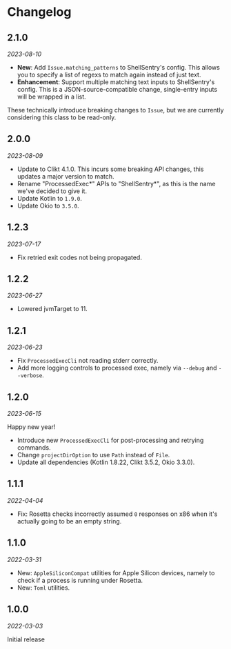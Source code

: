 Changelog
=========

2.1.0
-----

_2023-08-10_

- **New**: Add `Issue.matching_patterns` to ShellSentry's config. This allows you to specify a list of regexs to match again instead of just text.
- **Enhancement**: Support multiple matching text inputs to ShellSentry's config. This is a JSON-source-compatible change, single-entry inputs will be wrapped in a list.

These technically introduce breaking changes to `Issue`, but we are currently considering this class to be read-only.

2.0.0
-----

_2023-08-09_

- Update to Clikt 4.1.0. This incurs some breaking API changes, this updates a major version to match.
- Rename "ProcessedExec*" APIs to "ShellSentry*", as this is the name we've decided to give it.
- Update Kotlin to `1.9.0`.
- Update Okio to `3.5.0`.

1.2.3
-----

_2023-07-17_

- Fix retried exit codes not being propagated.

1.2.2
-----

_2023-06-27_

- Lowered jvmTarget to 11.

1.2.1
-----

_2023-06-23_

- Fix `ProcessedExecCli` not reading stderr correctly.
- Add more logging controls to processed exec, namely via `--debug` and `--verbose`.

1.2.0
-----

_2023-06-15_

Happy new year!

- Introduce new `ProcessedExecCli` for post-processing and retrying commands.
- Change `projectDirOption` to use `Path` instead of `File`.
- Update all dependencies (Kotlin 1.8.22, Clikt 3.5.2, Okio 3.3.0).

1.1.1
-----

_2022-04-04_

* Fix: Rosetta checks incorrectly assumed `0` responses on x86 when it's actually going to be an empty string.

1.1.0
-----

_2022-03-31_

* New: `AppleSiliconCompat` utilities for Apple Silicon devices, namely to check if a process is running under Rosetta.
* New: `Toml` utilities.

1.0.0
-----

_2022-03-03_

Initial release

